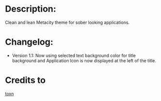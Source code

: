 # Description:
Clean and lean Metacity theme for sober looking applications.

# Changelog:
- Version 1.1: Now using selected text background color for title background and Application Icon is now displayed at the left of the title.

# Credits to
[toxn](http://gnome-look.org/usermanager/search.php?username=toxn)
